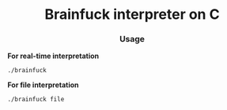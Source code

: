 <div align="center">

# Brainfuck interpreter on C

### Usage

</div>

**For real-time interpretation**

```
./brainfuck
```

**For file interpretation**

```
./brainfuck file
```